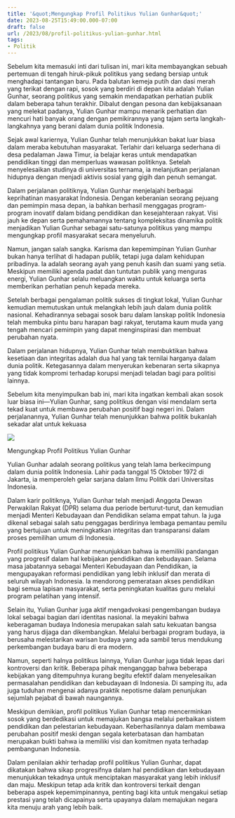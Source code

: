 ```yaml
---
title: '&quot;Mengungkap Profil Politikus Yulian Gunhar&quot;'
date: 2023-08-25T15:49:00.000-07:00
draft: false
url: /2023/08/profil-politikus-yulian-gunhar.html
tags: 
- Politik
---
```


  

Sebelum kita memasuki inti dari tulisan ini, mari kita membayangkan sebuah pertemuan di tengah hiruk-pikuk politikus yang sedang bersiap untuk menghadapi tantangan baru. Pada balutan kemeja putih dan dasi merah yang terikat dengan rapi, sosok yang berdiri di depan kita adalah Yulian Gunhar, seorang politikus yang semakin mendapatkan perhatian publik dalam beberapa tahun terakhir. Dibalut dengan pesona dan kebijaksanaan yang melekat padanya, Yulian Gunhar mampu menarik perhatian dan mencuri hati banyak orang dengan pemikirannya yang tajam serta langkah-langkahnya yang berani dalam dunia politik Indonesia.

  

Sejak awal kariernya, Yulian Gunhar telah menunjukkan bakat luar biasa dalam meraba kebutuhan masyarakat. Terlahir dari keluarga sederhana di desa pedalaman Jawa Timur, ia belajar keras untuk mendapatkan pendidikan tinggi dan memperluas wawasan politiknya. Setelah menyelesaikan studinya di universitas ternama, ia melanjutkan perjalanan hidupnya dengan menjadi aktivis sosial yang gigih dan penuh semangat.

  

Dalam perjalanan politiknya, Yulian Gunhar menjelajahi berbagai keprihatinan masyarakat Indonesia. Dengan keberanian seorang pejuang dan pemimpin masa depan, ia bahkan berhasil menggagas program-program inovatif dalam bidang pendidikan dan kesejahteraan rakyat. Visi jauh ke depan serta pemahamannya tentang kompleksitas dinamika politik menjadikan Yulian Gunhar sebagai satu-satunya politikus yang mampu mengungkap profil masyarakat secara menyeluruh.

  

Namun, jangan salah sangka. Karisma dan kepemimpinan Yulian Gunhar bukan hanya terlihat di hadapan publik, tetapi juga dalam kehidupan pribadinya. Ia adalah seorang ayah yang penuh kasih dan suami yang setia. Meskipun memiliki agenda padat dan tuntutan publik yang menguras energi, Yulian Gunhar selalu meluangkan waktu untuk keluarga serta memberikan perhatian penuh kepada mereka.

  

Setelah berbagai pengalaman politik sukses di tingkat lokal, Yulian Gunhar kemudian memutuskan untuk melangkah lebih jauh dalam dunia politik nasional. Kehadirannya sebagai sosok baru dalam lanskap politik Indonesia telah membuka pintu baru harapan bagi rakyat, terutama kaum muda yang tengah mencari pemimpin yang dapat menginspirasi dan membuat perubahan nyata.

  

Dalam perjalanan hidupnya, Yulian Gunhar telah membuktikan bahwa kesetiaan dan integritas adalah dua hal yang tak ternilai harganya dalam dunia politik. Ketegasannya dalam menyerukan kebenaran serta sikapnya yang tidak kompromi terhadap korupsi menjadi teladan bagi para politisi lainnya.

  

Sebelum kita menyimpulkan bab ini, mari kita ingatkan kembali akan sosok luar biasa ini—Yulian Gunhar, sang politikus dengan visi mendalam serta tekad kuat untuk membawa perubahan positif bagi negeri ini. Dalam perjalanannya, Yulian Gunhar telah menunjukkan bahwa politik bukanlah sekadar alat untuk kekuasa

  

![](https://cloud.jpnn.com/photo/arsip/normal/2022/06/26/anggota-komisi-vii-dpr-ri-yulian-gunhar-foto-dokumentasi-pri-iby2.jpg)

  

Mengungkap Profil Politikus Yulian Gunhar

  

Yulian Gunhar adalah seorang politikus yang telah lama berkecimpung dalam dunia politik Indonesia. Lahir pada tanggal 15 Oktober 1972 di Jakarta, ia memperoleh gelar sarjana dalam Ilmu Politik dari Universitas Indonesia.

  

Dalam karir politiknya, Yulian Gunhar telah menjadi Anggota Dewan Perwakilan Rakyat (DPR) selama dua periode berturut-turut, dan kemudian menjadi Menteri Kebudayaan dan Pendidikan selama empat tahun. Ia juga dikenal sebagai salah satu penggagas berdirinya lembaga pemantau pemilu yang bertujuan untuk meningkatkan integritas dan transparansi dalam proses pemilihan umum di Indonesia.

  

Profil politikus Yulian Gunhar menunjukkan bahwa ia memiliki pandangan yang progresif dalam hal kebijakan pendidikan dan kebudayaan. Selama masa jabatannya sebagai Menteri Kebudayaan dan Pendidikan, ia mengupayakan reformasi pendidikan yang lebih inklusif dan merata di seluruh wilayah Indonesia. Ia mendorong pemerataan akses pendidikan bagi semua lapisan masyarakat, serta peningkatan kualitas guru melalui program pelatihan yang intensif.

  

Selain itu, Yulian Gunhar juga aktif mengadvokasi pengembangan budaya lokal sebagai bagian dari identitas nasional. Ia meyakini bahwa keberagaman budaya Indonesia merupakan salah satu kekuatan bangsa yang harus dijaga dan dikembangkan. Melalui berbagai program budaya, ia berusaha melestarikan warisan budaya yang ada sambil terus mendukung perkembangan budaya baru di era modern.

  

Namun, seperti halnya politikus lainnya, Yulian Gunhar juga tidak lepas dari kontroversi dan kritik. Beberapa pihak menganggap bahwa beberapa kebijakan yang ditempuhnya kurang begitu efektif dalam menyelesaikan permasalahan pendidikan dan kebudayaan di Indonesia. Di samping itu, ada juga tuduhan mengenai adanya praktik nepotisme dalam penunjukan sejumlah pejabat di bawah naungannya.

  

Meskipun demikian, profil politikus Yulian Gunhar tetap mencerminkan sosok yang berdedikasi untuk memajukan bangsa melalui perbaikan sistem pendidikan dan pelestarian kebudayaan. Keberhasilannya dalam membawa perubahan positif meski dengan segala keterbatasan dan hambatan merupakan bukti bahwa ia memiliki visi dan komitmen nyata terhadap pembangunan Indonesia.

  

Dalam penilaian akhir terhadap profil politikus Yulian Gunhar, dapat dikatakan bahwa sikap progresifnya dalam hal pendidikan dan kebudayaan menunjukkan tekadnya untuk menciptakan masyarakat yang lebih inklusif dan maju. Meskipun tetap ada kritik dan kontroversi terkait dengan beberapa aspek kepemimpinannya, penting bagi kita untuk mengakui setiap prestasi yang telah dicapainya serta upayanya dalam memajukan negara kita menuju arah yang lebih baik.
